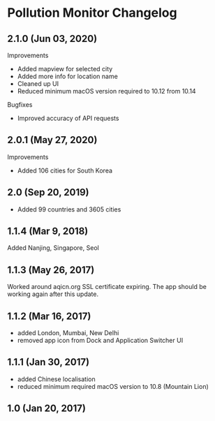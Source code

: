 #  Pollution Monitor Changelog

## 2.1.0 (Jun 03, 2020)

Improvements
- Added mapview for selected city
- Added more info for location name
- Cleaned up UI 
- Reduced minimum macOS version required to 10.12 from 10.14

Bugfixes 
- Improved accuracy of API requests

## 2.0.1 (May 27, 2020)

Improvements
- Added 106 cities for South Korea

## 2.0 (Sep 20, 2019)

- Added 99 countries and 3605 cities

## 1.1.4 (Mar 9, 2018)

Added Nanjing, Singapore, Seol

## 1.1.3 (May 26, 2017)

Worked around aqicn.org SSL certificate expiring.  The app should be working again after this update.

## 1.1.2 (Mar 16, 2017)

- added London, Mumbai, New Delhi
- removed app icon from Dock and Application Switcher UI

## 1.1.1 (Jan 30, 2017)

- added Chinese localisation
- reduced minimum required macOS version to 10.8 (Mountain Lion)

## 1.0 (Jan 20, 2017)
